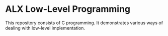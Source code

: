# ALX Low-Level Programming

This repository consists of C programming. It demonstrates various ways of dealing with low-level implementation.